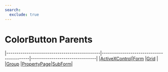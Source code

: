 ```yaml
---
search:
  exclude: true
---
```


<h1 class="heading"><span class="name">ColorButton Parents</span></h1>

|----------------------------------------------|------------------------------------------|--------------------------------|
|[ActiveXControl](../objects/activexcontrol.md)|[Form](../objects/form.md)                |[Grid](../objects/grid.md)      |
|[Group](../objects/group.md)                  |[PropertyPage](../objects/propertypage.md)|[SubForm](../objects/subform.md)|
